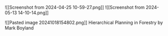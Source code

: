 ![[Screenshot from 2024-04-25 10-59-27.png]]
![[Screenshot from 2024-05-13 14-10-14.png]]

![[Pasted image 20241018154802.png]]
Hierarchical Planning in Forestry  by  Mark Boyland